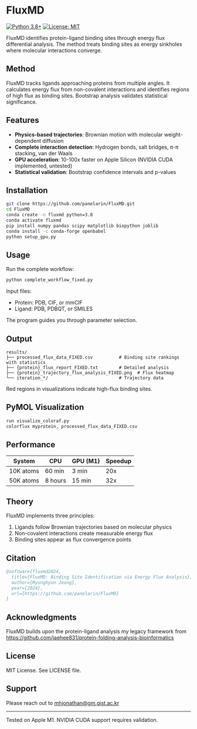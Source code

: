 # FluxMD

[![Python 3.8+](https://img.shields.io/badge/python-3.8+-blue.svg)](https://www.python.org/downloads/)
[![License: MIT](https://img.shields.io/badge/License-MIT-green.svg)](https://opensource.org/licenses/MIT)

FluxMD identifies protein-ligand binding sites through energy flux differential analysis. The method treats binding sites as energy sinkholes where molecular interactions converge.

## Method

FluxMD tracks ligands approaching proteins from multiple angles. It calculates energy flux from non-covalent interactions and identifies regions of high flux as binding sites. Bootstrap analysis validates statistical significance.

## Features

- **Physics-based trajectories**: Brownian motion with molecular weight-dependent diffusion
- **Complete interaction detection**: Hydrogen bonds, salt bridges, π-π stacking, van der Waals
- **GPU acceleration**: 10-100x faster on Apple Silicon (NVIDIA CUDA implemented, untested)
- **Statistical validation**: Bootstrap confidence intervals and p-values

## Installation

```bash
git clone https://github.com/panelarin/FluxMD.git
cd FluxMD
conda create -n fluxmd python=3.8
conda activate fluxmd
pip install numpy pandas scipy matplotlib biopython joblib
conda install -c conda-forge openbabel
python setup_gpu.py
```

## Usage

Run the complete workflow:
```bash
python complete_workflow_fixed.py
```

Input files:
- Protein: PDB, CIF, or mmCIF
- Ligand: PDB, PDBQT, or SMILES

The program guides you through parameter selection.

## Output

```
results/
├── processed_flux_data_FIXED.csv          # Binding site rankings with statistics
├── {protein}_flux_report_FIXED.txt        # Detailed analysis
├── {protein}_trajectory_flux_analysis_FIXED.png  # Flux heatmap
└── iteration_*/                           # Trajectory data
```

Red regions in visualizations indicate high-flux binding sites.

## PyMOL Visualization

```python
run visualize_coloraf.py
colorflux myprotein, processed_flux_data_FIXED.csv
```

## Performance

| System | CPU | GPU (M1) | Speedup |
|--------|-----|----------|---------|
| 10K atoms | 60 min | 3 min | 20x |
| 50K atoms | 8 hours | 15 min | 32x |

## Theory

FluxMD implements three principles:
1. Ligands follow Brownian trajectories based on molecular physics
2. Non-covalent interactions create measurable energy flux
3. Binding sites appear as flux convergence points

## Citation

```bibtex
@software{fluxmd2024,
  title={FluxMD: Binding Site Identification via Energy Flux Analysis},
  author={Myunghyun Jeong},
  year={2024},
  url={https://github.com/panelarin/FluxMD}
}
```

## Acknowledgments

FluxMD builds upon the protein-ligand analysis my legacy framework from <https://github.com/jaehee831/protein-folding-analysis-bioinformatics>

## License

MIT License. See LICENSE file.

## Support

Please reach out to <mhjonathan@gm.gist.ac.kr>

---

Tested on Apple M1. NVIDIA CUDA support requires validation.
